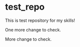 # test_repo
This is test repository for my skills!

One more change to check.

More change to check.
